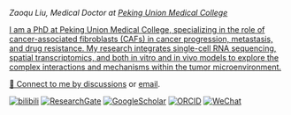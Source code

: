 
<p><em>Zaoqu Liu, Medical Doctor at <a href="http://www.cams.ac.cn/">Peking Union Medical College</em></p>

I am a PhD at Peking Union Medical College, specializing in the role of cancer-associated fibroblasts (CAFs) in cancer progression, metastasis, and drug resistance. My research integrates single-cell RNA sequencing, spatial transcriptomics, and both in vitro and in vivo models to explore the complex interactions and mechanisms within the tumor microenvironment.

💬 Connect to me by
[discussions](https://github.com/Zaoqu-Liu/Zaoqu-Liu/issues) or [email](mailto:liuzaoqu@163.com). 

[![bilibili](https://img.shields.io/badge/Bilibili-fb7299)](https://space.bilibili.com/375135306?spm_id_from=333.1007.0.0) 
[![ResearchGate](https://img.shields.io/badge/ResearchGate-2a9d8f)](https://www.researchgate.net/profile/Zaoqu-Liu/research)
[![GoogleScholar](https://img.shields.io/badge/GoogleScholar-4d90fe)](https://scholar.google.com/citations?user=cuGDrMsAAAAJ&hl=zh-CN)
[![ORCID](https://img.shields.io/badge/ORCID-green)](https://orcid.org/0000-0002-0452-742X)
[![WeChat](https://img.shields.io/badge/WeChat-127475)](https://github.com/Zaoqu-Liu/Zaoqu-Liu/issues/1)



